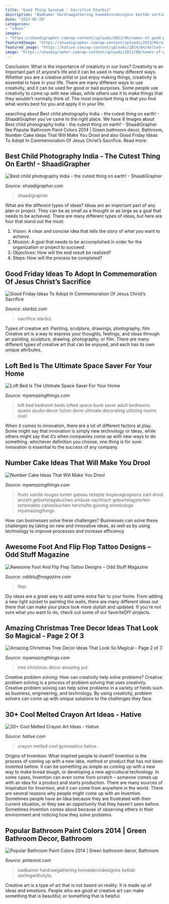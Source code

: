 ```yaml
---
title: "Good Thing Synonym : Sacrifice Starbiz"
description: "Badkamer hardrawgathering homedecordesignns bettde sortingwithstyle"
date: "2023-05-29"
categories:
- "ideas"
images:
- "https://shaadigrapher.com/wp-content/uploads/2013/06/names-of-good-photographers-for-children-photography.jpg"
featuredImage: "https://shaadigrapher.com/wp-content/uploads/2013/06/names-of-good-photographers-for-children-photography.jpg"
featured_image: "https://hative.com/wp-content/uploads/2014/04/melted-crayon-art/10-gymnastics.jpg"
image: "https://shaadigrapher.com/wp-content/uploads/2013/06/names-of-good-photographers-for-children-photography.jpg"
---
```



Conclusion: What is the importance of creativity in our lives?
Creativity is an important part of anyone’s life and it can be used in many different ways. Whether you are a creative artist or just enjoy making things, creativity is essential to have in your life. There are many different ways to use creativity, and it can be used for good or bad purposes. Some people use creativity to come up with new ideas, while others use it to make things that they wouldn’t normally think of. The most important thing is that you find what works best for you and apply it in your life.

	

		
searching about Best child photography India - the cutest thing on earth! - ShaadiGrapher you've came to the right place. We have 8 Images about Best child photography India - the cutest thing on earth! - ShaadiGrapher like Popular Bathroom Paint Colors 2014 | Green bathroom decor, Bathroom, Number Cake Ideas That Will Make You Drool and also Good Friday Ideas To Adopt In Commemoration Of Jesus Christ’s Sacrifice. Read more:
		
    
## Best Child Photography India - The Cutest Thing On Earth! - ShaadiGrapher

<img loading=lazy src="https://shaadigrapher.com/wp-content/uploads/2013/06/names-of-good-photographers-for-children-photography.jpg" onerror="this.onerror=null;this.src='https://tse1.mm.bing.net/th?id=OIP.j6cij1rhuxcu2av6UmcKEQHaGM&amp;pid=15.1';" alt="Best child photography India - the cutest thing on earth! - ShaadiGrapher">

_Source: shaadigrapher.com_

>shaadigrapher. 

	

What are the different types of ideas?
Ideas are an important part of any plan or project. They can be as small as a thought or as large as a goal that needs to be achieved. There are many different types of ideas, but here are four that stand out the most: 
1) Vision: A clear and concise idea that tells the story of what you want to achieve.
2) Mission: A goal that needs to be accomplished in order for the organization or project to succeed.
3) Objectives: How will the end result be realized? 
4) Steps: How will the process be completed?

    
## Good Friday Ideas To Adopt In Commemoration Of Jesus Christ’s Sacrifice

<img loading=lazy src="https://img.starbiz.com/share/1200x628/2020/04/10/good-friday-cross-ca37.jpg" onerror="this.onerror=null;this.src='https://tse4.mm.bing.net/th?id=OIP.DEIwfhGy7NWLk0s464CbXwHaD4&amp;pid=15.1';" alt="Good Friday Ideas To Adopt In Commemoration Of Jesus Christ’s Sacrifice">

_Source: starbiz.com_

>sacrifice starbiz. 

	

Types of creative art: Painting, sculpture, drawings, photography, film
Creative art is a way to express your thoughts, feelings, and ideas through an painting, sculpture, drawing, photography, or film. There are many different types of creative art that can be enjoyed, and each has its own unique attributes.

    
## Loft Bed Is The Ultimate Space Saver For Your Home

<img loading=lazy src="http://myamazingthings.com/wp-content/uploads/2017/09/loft-bed-2.jpg" onerror="this.onerror=null;this.src='https://tse4.mm.bing.net/th?id=OIP.KMnbnlDJod4NYB3VMlKkfwHaLH&amp;pid=15.1';" alt="Loft Bed Is The Ultimate Space Saver For Your Home">

_Source: myamazingthings.com_

>loft bed bedroom beds lofted space bunk saver adult bedrooms queen studio decor fulton dorm ultimate decorating utilizing rooms cool. 

	

When it comes to innovation, there are a lot of different factors at play. Some might say that innovation is simply new technology or ideas, while others might say that it’s when companies come up with new ways to do something. whichever definition you choose, one thing is for sure: innovation is essential to the success of any company.

    
## Number Cake Ideas That Will Make You Drool

<img loading=lazy src="https://myamazingthings.com/wp-content/uploads/2019/03/number-cake-2.jpeg" onerror="this.onerror=null;this.src='https://tse3.mm.bing.net/th?id=OIP.E29eEa2rx0G8qeTl-muYAAHaLH&amp;pid=15.1';" alt="Number Cake Ideas That Will Make You Drool">

_Source: myamazingthings.com_

>fruits vanille rouges torten gateau rezepte lesyeuxgrognons zahl drool anzahl geburtstagskuchen anlässe nachtisch geburtstagstorten tortendeko zahlenkuchen herzhafte günstig einstöckige myamazingthings. 

	

How can businesses solve these challenges?
Businesses can solve these challenges by taking on new and innovative ideas, as well as by using technology to improve processes and increase efficiency.

    
## Awesome Foot And Flip Flop Tattoo Designs – Odd Stuff Magazine

<img loading=lazy src="https://oddstuffmagazine.com/wp-content/uploads/2013/08/Feet-Tattoo-Designs-25-532x800.jpg" onerror="this.onerror=null;this.src='https://tse1.mm.bing.net/th?id=OIP.2L7xAbbrmlbv4Zq7nIh0yAHaLI&amp;pid=15.1';" alt="Awesome Foot And Flip Flop Tattoo Designs – Odd Stuff Magazine">

_Source: oddstuffmagazine.com_

>flop. 

	

Diy ideas are a great way to add some extra flair to your home. From adding a new light socket to painting the walls, there are many different ideas out there that can make your place look more stylish and updated. If you're not sure what you want to do, check out some of our favoriteDIY projects.

    
## Amazing Christmas Tree Decor Ideas That Look So Magical - Page 2 Of 3

<img loading=lazy src="http://myamazingthings.com/wp-content/uploads/2017/11/christmas-tree-5.jpg" onerror="this.onerror=null;this.src='https://tse2.mm.bing.net/th?id=OIP.mlQziAGA6zjhPC2FYA1QfQHaLH&amp;pid=15.1';" alt="Amazing Christmas Tree Decor Ideas That Look So Magical - Page 2 of 3">

_Source: myamazingthings.com_

>tree christmas decor amazing put. 

	

Creative problem solving: How can creativity help solve problems?
Creative problem solving is a process of problem solving that uses creativity. Creative problem solving can help solve problems in a variety of fields such as business, engineering, and technology. By using creativity, problem solvers can come up with unique solutions to the challenges they face.

    
## 30+ Cool Melted Crayon Art Ideas - Hative

<img loading=lazy src="https://hative.com/wp-content/uploads/2014/04/melted-crayon-art/10-gymnastics.jpg" onerror="this.onerror=null;this.src='https://tse2.mm.bing.net/th?id=OIP.znXxIh5UvBw51Ktxt235XgHaJ4&amp;pid=15.1';" alt="30+ Cool Melted Crayon Art Ideas - Hative">

_Source: hative.com_

>crayon melted cool gymnastics hative. 

	

Origins of Invention: What inspired people to invent?
Invention is the process of coming up with a new idea, method or product that has not been invented before. It can be something as simple as coming up with a new way to make bread dough, or developing a new agricultural technology. In some cases, Invention can even come from scratch – someone comes up with an idea for a product and starts production. There are many sources of Inspiration for Invention, and it can come from anywhere in the world.
There are several reasons why people might come up with an Invention. Sometimes people have an Idea because they are frustrated with their current situation, or they see an opportunity that they haven't seen before. Sometimes Invention comes about because of observing others in their environment and noticing how they solve problems.

    
## Popular Bathroom Paint Colors 2014 | Green Bathroom Decor, Bathroom

<img loading=lazy src="https://i.pinimg.com/736x/ed/c3/78/edc378423f48cffa6d518962c5a70710.jpg" onerror="this.onerror=null;this.src='https://tse4.mm.bing.net/th?id=OIP.6_83JdT98qdY-2Fh95O9hgHaJ3&amp;pid=15.1';" alt="Popular Bathroom Paint Colors 2014 | Green bathroom decor, Bathroom">

_Source: pinterest.com_

>badkamer hardrawgathering homedecordesignns bettde sortingwithstyle. 

	

Creative art is a type of art that is not based on reality. It is made up of ideas and emotions. People who are good at creative art can make something that is beautiful, or something that is helpful.

